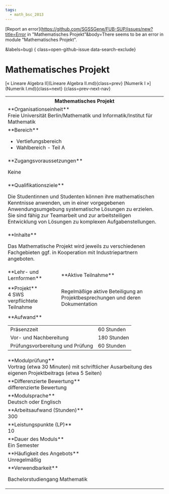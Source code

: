 ```yaml
---
tags:
  - math_bsc_2013
---
```

[Report an error](https://github.com/SGSSGene/FUB-SUP/issues/new?title=Error in "Mathematisches Projekt"&body=There seems to be an error in module "Mathematisches Projekt".

<Describe here a slightly more detailed description of what is wrong>&labels=bug)
{ class=open-github-issue data-search-exclude}

# Mathematisches Projekt

[« Lineare Algebra II](Lineare Algebra II.md){class=prev}
[Numerik I »](Numerik I.md){class=next}
{class=prev-next-nav}

<table markdown id="moduledesc">
<tr markdown class="moduledesc_head"><th colspan="2">Mathematisches Projekt </th></tr>
<tr markdown><td colspan="2">**Organisationseinheit**   <br>Freie Universität Berlin/Mathematik und Informatik/Institut für Mathematik</td></tr>

<tr markdown><td colspan="2">**Bereich**<br>


- Vertiefungsbereich
- Wahlbereich - Teil A

</td></tr>

<tr markdown><td colspan="2">**Zugangsvoraussetzungen** <br>

Keine


</td></tr>
<tr markdown><td colspan="2">**Qualifikationsziele**    <br>

Die Studentinnen und Studenten können ihre mathematischen Kenntnisse
anwenden, um in einer vorgegebenen Anwendungsumgebung systematische Lösungen
zu erzielen. Sie sind fähig zur Teamarbeit und zur arbeitsteiligen
Entwicklung von Lösungen zu komplexen Aufgabenstellungen.


</td></tr>
<tr markdown><td colspan="2">**Inhalte**                <br>

Das Mathematische Projekt wird jeweils zu verschiedenen Fachgebieten ggf. in
Kooperation mit Industriepartnern angeboten.


</td></tr>

<tr markdown><td>**Lehr- und Lernformen**</td><td>**Aktive Teilnahme**</td></tr>
<tr markdown><td> **Projekt** <br>4 SWS <br> verpflichtete Teilnahme</td><td>

Regelmäßige aktive Beteiligung an Projektbesprechungen und deren Dokumentation
</td></tr>
<tr markdown><td colspan="2">**Aufwand**                <br>
<table class="aufwand_table">
<tr><td>Präsenzzeit</td><td>60 Stunden</td></tr>
<tr><td>Vor- und Nachbereitung</td><td>180 Stunden</td></tr>
<tr><td>Prüfungsvorbereitung und Prüfung</td><td>60 Stunden</td></tr>
</table>

</td></tr>
<tr markdown><td colspan="2">**Modulprüfung**             <br>Vortrag (etwa 30 Minuten) mit schriftlicher Ausarbeitung des eigenen
Projektbeitrags (etwa 5 Seiten)


</td></tr>
<tr markdown><td colspan="2">**Differenzierte Bewertung** <br>differenzierte Bewertung

</td></tr>
<tr markdown><td colspan="2">**Modulsprache**             <br>Deutsch oder Englisch</td></tr>
<tr markdown><td colspan="2">**Arbeitsaufwand (Stunden)** <br>300</td></tr>
<tr markdown><td colspan="2">**Leistungspunkte (LP)**     <br>10</td></tr>
<tr markdown><td colspan="2">**Dauer des Moduls**         <br>Ein Semester</td></tr>
<tr markdown><td colspan="2">**Häufigkeit des Angebots**  <br>Unregelmäßig</td></tr>
<tr markdown><td colspan="2">**Verwendbarkeit**           <br>

Bachelorstudiengang Mathematik


</td></tr>

</table>
